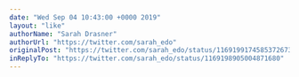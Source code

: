```yaml
---
date: "Wed Sep 04 10:43:00 +0000 2019"
layout: "like"
authorName: "Sarah Drasner"
authorUrl: "https://twitter.com/sarah_edo"
originalPost: "https://twitter.com/sarah_edo/status/1169199174585372673"
inReplyTo: "https://twitter.com/sarah_edo/status/1169198905004871680"
---
```

